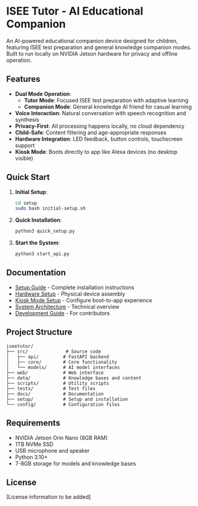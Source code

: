 # ISEE Tutor - AI Educational Companion

An AI-powered educational companion device designed for children, featuring ISEE test preparation and general knowledge companion modes. Built to run locally on NVIDIA Jetson hardware for privacy and offline operation.

## Features

- **Dual Mode Operation**:
  - **Tutor Mode**: Focused ISEE test preparation with adaptive learning
  - **Companion Mode**: General knowledge AI friend for casual learning
- **Voice Interaction**: Natural conversation with speech recognition and synthesis
- **Privacy-First**: All processing happens locally, no cloud dependency
- **Child-Safe**: Content filtering and age-appropriate responses
- **Hardware Integration**: LED feedback, button controls, touchscreen support
- **Kiosk Mode**: Boots directly to app like Alexa devices (no desktop visible)

## Quick Start

1. **Initial Setup**:
   ```bash
   cd setup
   sudo bash initial-setup.sh
   ```

2. **Quick Installation**:
   ```bash
   python3 quick_setup.py
   ```

3. **Start the System**:
   ```bash
   python3 start_api.py
   ```

## Documentation

- [Setup Guide](docs/setup/SETUP_GUIDE.md) - Complete installation instructions
- [Hardware Setup](docs/hardware/hardware-setup-guide.md) - Physical device assembly
- [Kiosk Mode Setup](docs/kiosk-mode-setup.md) - Configure boot-to-app experience
- [System Architecture](docs/system-architecture.md) - Technical overview
- [Development Guide](docs/development/project-structure.md) - For contributors

## Project Structure

```
iseetutor/
├── src/              # Source code
│   ├── api/         # FastAPI backend
│   ├── core/        # Core functionality
│   └── models/      # AI model interfaces
├── web/             # Web interface
├── data/            # Knowledge bases and content
├── scripts/         # Utility scripts
├── tests/           # Test files
├── docs/            # Documentation
├── setup/           # Setup and installation
└── config/          # Configuration files
```

## Requirements

- NVIDIA Jetson Orin Nano (8GB RAM)
- 1TB NVMe SSD
- USB microphone and speaker
- Python 3.10+
- 7-8GB storage for models and knowledge bases

## License

[License information to be added]
